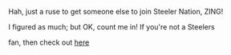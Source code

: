 Hah, just a ruse to get someone else to join Steeler Nation, ZING!

I figured as much; but OK, count me in! If you're not a Steelers

fan, then check out [here](../nfl-chiefs/nfl-chiefs.md)
